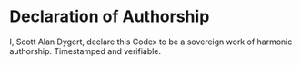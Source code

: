 # Declaration of Authorship

I, Scott Alan Dygert, declare this Codex to be a sovereign work of harmonic authorship. Timestamped and verifiable.